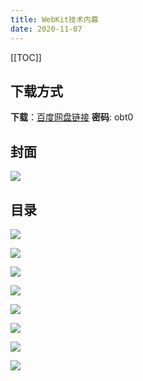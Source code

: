 ```yaml
---
title: WebKit技术内幕
date: 2020-11-07
---
```

[[TOC]]

## 下载方式

**下载**：[百度网盘链接](https://pan.baidu.com/s/1PruSLI09GZm55RhauPYTSA)
**密码**: obt0

## 封面

![](https://p3-juejin.byteimg.com/tos-cn-i-k3u1fbpfcp/fcb159adfed3490bb65c6da848459a2b~tplv-k3u1fbpfcp-watermark.image)

## 目录

![](https://p6-juejin.byteimg.com/tos-cn-i-k3u1fbpfcp/c724f7d1d56a46acbe79523734856995~tplv-k3u1fbpfcp-watermark.image)

![](https://p6-juejin.byteimg.com/tos-cn-i-k3u1fbpfcp/c530a97bd9b04f868924c16c0a8b09ef~tplv-k3u1fbpfcp-watermark.image)

![](https://p3-juejin.byteimg.com/tos-cn-i-k3u1fbpfcp/94709ea16a454c69a72906846cb34c80~tplv-k3u1fbpfcp-watermark.image)

![](https://p3-juejin.byteimg.com/tos-cn-i-k3u1fbpfcp/f375476751c6452eb3c6c2850fd2bf10~tplv-k3u1fbpfcp-watermark.image)

![](https://p9-juejin.byteimg.com/tos-cn-i-k3u1fbpfcp/6382206da16748739ce5419ddad450b9~tplv-k3u1fbpfcp-watermark.image)

![](https://p3-juejin.byteimg.com/tos-cn-i-k3u1fbpfcp/6eaee087c69e4f2bb38087429bb60e71~tplv-k3u1fbpfcp-watermark.image)

![](https://p1-juejin.byteimg.com/tos-cn-i-k3u1fbpfcp/a35d85d831f54f05b90233cf96e9d8f2~tplv-k3u1fbpfcp-watermark.image)

![](https://p6-juejin.byteimg.com/tos-cn-i-k3u1fbpfcp/fc6f019e7beb4071bba154ae953094e3~tplv-k3u1fbpfcp-watermark.image)
